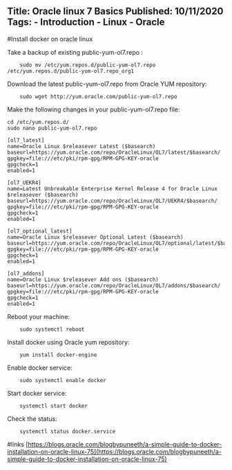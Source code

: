 Title: Oracle linux 7 Basics
Published: 10/11/2020
Tags:
    - Introduction
    - Linux
    - Oracle
---

#Install docker on oracle linux

Take a backup of existing public-yum-ol7.repo :
```shell
    sudo mv /etc/yum.repos.d/public-yum-ol7.repo /etc/yum.repos.d/public-yum-ol7.repo_org1
```

Download the latest public-yum-ol7.repo from Oracle YUM repository:

```
    sudo wget http://yum.oracle.com/public-yum-ol7.repo
```

Make the following changes in your public-yum-ol7.repo file:
```shell
cd /etc/yum.repos.d/
sudo nano public-yum-ol7.repo
```

```
[ol7_latest]
name=Oracle Linux $releasever Latest ($basearch)
baseurl=https://yum.oracle.com/repo/OracleLinux/OL7/latest/$basearch/
gpgkey=file:///etc/pki/rpm-gpg/RPM-GPG-KEY-oracle
gpgcheck=1
enabled=1

[ol7_UEKR4]
name=Latest Unbreakable Enterprise Kernel Release 4 for Oracle Linux $releasever ($basearch)
baseurl=https://yum.oracle.com/repo/OracleLinux/OL7/UEKR4/$basearch/
gpgkey=file:///etc/pki/rpm-gpg/RPM-GPG-KEY-oracle
gpgcheck=1
enabled=1

[ol7_optional_latest]
name=Oracle Linux $releasever Optional Latest ($basearch)
baseurl=https://yum.oracle.com/repo/OracleLinux/OL7/optional/latest/$basearch/
gpgkey=file:///etc/pki/rpm-gpg/RPM-GPG-KEY-oracle
gpgcheck=1
enabled=1

[ol7_addons]
name=Oracle Linux $releasever Add ons ($basearch)
baseurl=https://yum.oracle.com/repo/OracleLinux/OL7/addons/$basearch/
gpgkey=file:///etc/pki/rpm-gpg/RPM-GPG-KEY-oracle
gpgcheck=1
enabled=1
```

Reboot your machine:
```
    sudo systemctl reboot
```
Install docker using Oracle yum repository:

```
    yum install docker-engine
```
Enable docker service:

```
    sudo systemctl enable docker
```
Start docker service:

```
    systemctl start docker
```

Check the status:

```
    systemctl status docker.service
```
#links
[https://blogs.oracle.com/blogbypuneeth/a-simple-guide-to-docker-installation-on-oracle-linux-75](https://blogs.oracle.com/blogbypuneeth/a-simple-guide-to-docker-installation-on-oracle-linux-75)